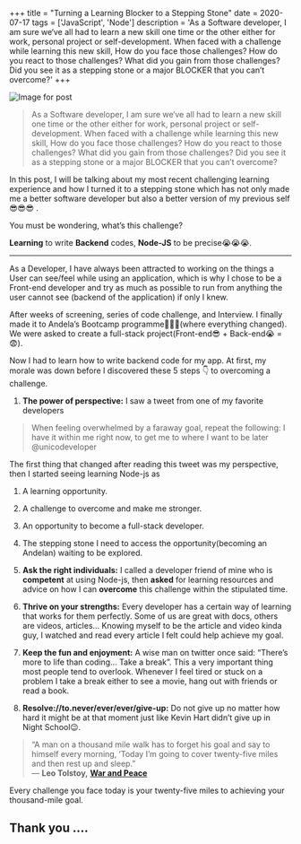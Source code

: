 +++
title = "Turning a Learning Blocker to a Stepping Stone"
date = 2020-07-17
tags = ['JavaScript', 'Node']
description = 'As a Software developer, I am sure we‘ve all had to learn a new skill one time or the other either for work, personal project or self-development. When faced with a challenge while learning this new skill, How do you face those challenges? How do you react to those challenges? What did you gain from those challenges? Did you see it as a stepping stone or a major BLOCKER that you can’t overcome?'
+++

![Image for post](https://miro.medium.com/proxy/1*CFeeiP9bD0riPqSIfCzX6A.jpeg)

> As a Software developer, I am sure we‘ve all had to learn a new skill one time or the other either for work, personal project or self-development. When faced with a challenge while learning this new skill, How do you face those challenges? How do you react to those challenges? What did you gain from those challenges? Did you see it as a stepping stone or a major BLOCKER that you can’t overcome?

In this post, I will be talking about my most recent challenging learning experience and how I turned it to a stepping stone which has not only made me a better software developer but also a better version of my previous self😎😎😎 .

You must be wondering, what’s this challenge?

**Learning** to write **Backend** codes, **Node-JS** to be precise😭😭😭.

---

As a Developer, I have always been attracted to working on the things a User can see/feel while using an application, which is why I chose to be a Front-end developer and try as much as possible to run from anything the user cannot see (backend of the application) if only I knew.

After weeks of screening, series of code challenge, and Interview. I finally made it to Andela’s Bootcamp programme🎉🎉🎉(where everything changed). We were asked to create a full-stack project(Front-end😎 + Back-end😭 = 😨).

Now I had to learn how to write backend code for my app. At first, my morale was down before I discovered these 5 steps 👇 to overcoming a challenge.

1.  **The power of perspective:** I saw a tweet from one of my favorite developers

> When feeling overwhelmed by a faraway goal, repeat the following: I
> have it within me right now, to get me to where I want to be later
> @unicodeveloper

The first thing that changed after reading this tweet was my perspective, then I started seeing learning Node-js as

1.  A learning opportunity.
2.  A challenge to overcome and make me stronger.
3.  An opportunity to become a full-stack developer.
4.  The stepping stone I need to access the opportunity(becoming an Andelan) waiting to be explored.

5.  **Ask the right individuals:** I called a developer friend of mine who is **competent** at using Node-js, then **asked** for learning resources and advice on how I can **overcome** this challenge within the stipulated time.

6.  **Thrive on your strengths:** Every developer has a certain way of learning that works for them perfectly. Some of us are great with docs, others are videos, articles… Knowing myself to be the article and video kinda guy, I watched and read every article I felt could help achieve my goal.

7.  **Keep the fun and enjoyment:** A wise man on twitter once said: “There’s more to life than coding… Take a break”. This a very important thing most people tend to overlook. Whenever I feel tired or stuck on a problem I take a break either to see a movie, hang out with friends or read a book.

8.  **Resolve://to.never/ever/ever/give-up:** Do not give up no matter how hard it might be at that moment just like Kevin Hart didn’t give up in Night School😉.

> “A man on a thousand mile walk has to forget his goal and say to himself every morning, ‘Today I’m going to cover twenty-five miles and then rest up and sleep.”  
> ― **Leo Tolstoy,** [**War and Peace**](https://www.goodreads.com/work/quotes/4912783)

Every challenge you face today is your twenty-five miles to achieving your thousand-mile goal.

## Thank you ….
